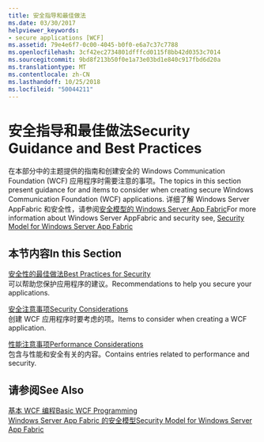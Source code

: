 ```yaml
---
title: 安全指导和最佳做法
ms.date: 03/30/2017
helpviewer_keywords:
- secure applications [WCF]
ms.assetid: 79e4e6f7-0c00-4045-b0f0-e6a7c37c7788
ms.openlocfilehash: 3cf42ec2734801dfffcd0115f8bb42d0353c7014
ms.sourcegitcommit: 9bd8f213b50f0e1a73e03bd1e840c917fbd6d20a
ms.translationtype: MT
ms.contentlocale: zh-CN
ms.lasthandoff: 10/25/2018
ms.locfileid: "50044211"
---
```

# <a name="security-guidance-and-best-practices"></a><span data-ttu-id="a70fa-102">安全指导和最佳做法</span><span class="sxs-lookup"><span data-stu-id="a70fa-102">Security Guidance and Best Practices</span></span>
<span data-ttu-id="a70fa-103">在本部分中的主题提供的指南和创建安全的 Windows Communication Foundation (WCF) 应用程序时需要注意的事项。</span><span class="sxs-lookup"><span data-stu-id="a70fa-103">The topics in this section present guidance for and items to consider when creating secure Windows Communication Foundation (WCF) applications.</span></span> <span data-ttu-id="a70fa-104">详细了解 Windows Server AppFabric 和安全性，请参阅[安全模型的 Windows Server App Fabric](https://go.microsoft.com/fwlink/?LinkID=201279&clcid=0x409)</span><span class="sxs-lookup"><span data-stu-id="a70fa-104">For more information about Windows Server AppFabric and security see, [Security Model for Windows Server App Fabric](https://go.microsoft.com/fwlink/?LinkID=201279&clcid=0x409)</span></span>  
  
## <a name="in-this-section"></a><span data-ttu-id="a70fa-105">本节内容</span><span class="sxs-lookup"><span data-stu-id="a70fa-105">In this Section</span></span>  
 [<span data-ttu-id="a70fa-106">安全性的最佳做法</span><span class="sxs-lookup"><span data-stu-id="a70fa-106">Best Practices for Security</span></span>](../../../../docs/framework/wcf/feature-details/best-practices-for-security-in-wcf.md)  
 <span data-ttu-id="a70fa-107">可以帮助您保护应用程序的建议。</span><span class="sxs-lookup"><span data-stu-id="a70fa-107">Recommendations to help you secure your applications.</span></span>  
  
 [<span data-ttu-id="a70fa-108">安全注意事项</span><span class="sxs-lookup"><span data-stu-id="a70fa-108">Security Considerations</span></span>](../../../../docs/framework/wcf/feature-details/security-considerations-in-wcf.md)  
 <span data-ttu-id="a70fa-109">创建 WCF 应用程序时要考虑的项。</span><span class="sxs-lookup"><span data-stu-id="a70fa-109">Items to consider when creating a WCF application.</span></span>  
  
 [<span data-ttu-id="a70fa-110">性能注意事项</span><span class="sxs-lookup"><span data-stu-id="a70fa-110">Performance Considerations</span></span>](../../../../docs/framework/wcf/feature-details/performance-considerations.md)  
 <span data-ttu-id="a70fa-111">包含与性能和安全有关的内容。</span><span class="sxs-lookup"><span data-stu-id="a70fa-111">Contains entries related to performance and security.</span></span>  
  
## <a name="see-also"></a><span data-ttu-id="a70fa-112">请参阅</span><span class="sxs-lookup"><span data-stu-id="a70fa-112">See Also</span></span>  
 [<span data-ttu-id="a70fa-113">基本 WCF 编程</span><span class="sxs-lookup"><span data-stu-id="a70fa-113">Basic WCF Programming</span></span>](../../../../docs/framework/wcf/basic-wcf-programming.md)  
 [<span data-ttu-id="a70fa-114">Windows Server App Fabric 的安全模型</span><span class="sxs-lookup"><span data-stu-id="a70fa-114">Security Model for Windows Server App Fabric</span></span>](https://go.microsoft.com/fwlink/?LinkID=201279&clcid=0x409)
